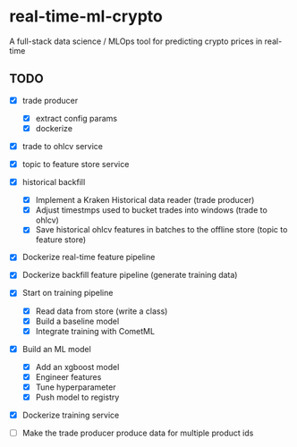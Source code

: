 # real-time-ml-crypto
A full-stack data science / MLOps tool for predicting crypto prices in real-time


## TODO
 - [x] trade producer
    - [x] extract config params
    - [x] dockerize
 - [x] trade to ohlcv service
 - [x] topic to feature store service
 - [X] historical backfill
    - [X] Implement a Kraken Historical data reader (trade producer)
    - [X] Adjust timestmps used to bucket trades into windows (trade to ohlcv)
    - [X] Save historical ohlcv features in batches to the offline store (topic to feature store)

 - [X] Dockerize real-time feature pipeline
 - [X] Dockerize backfill feature pipeline (generate training data)
 - [X] Start on training pipeline
   - [X] Read data from store (write a class)
   - [X] Build a baseline model
   - [X] Integrate training with CometML
 - [X] Build an ML model
    - [X] Add an xgboost model
    - [X] Engineer features
    - [X] Tune hyperparameter
    - [X] Push model to registry
 - [X] Dockerize training service


  - [ ] Make the trade producer produce data for multiple product ids